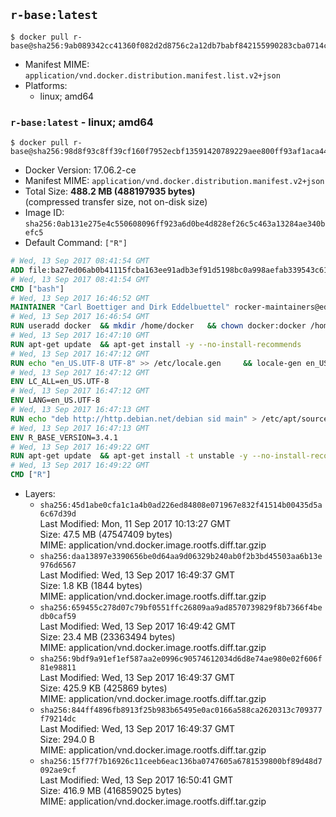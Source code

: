 ## `r-base:latest`

```console
$ docker pull r-base@sha256:9ab089342cc41360f082d2d8756c2a12db7babf842155990283cba0714cf525f
```

-	Manifest MIME: `application/vnd.docker.distribution.manifest.list.v2+json`
-	Platforms:
	-	linux; amd64

### `r-base:latest` - linux; amd64

```console
$ docker pull r-base@sha256:98d8f93c8ff39cf160f7952ecbf13591420789229aee800ff93af1aca4487c70
```

-	Docker Version: 17.06.2-ce
-	Manifest MIME: `application/vnd.docker.distribution.manifest.v2+json`
-	Total Size: **488.2 MB (488197935 bytes)**  
	(compressed transfer size, not on-disk size)
-	Image ID: `sha256:0ab131e275e4c550608096ff923a6d0be4d828ef26c5c463a13284ae340befc5`
-	Default Command: `["R"]`

```dockerfile
# Wed, 13 Sep 2017 08:41:54 GMT
ADD file:ba27ed06ab0b41115fcba163ee91adb3ef91d5198bc0a998aefab339543c6129 in / 
# Wed, 13 Sep 2017 08:41:54 GMT
CMD ["bash"]
# Wed, 13 Sep 2017 16:46:52 GMT
MAINTAINER "Carl Boettiger and Dirk Eddelbuettel" rocker-maintainers@eddelbuettel.com
# Wed, 13 Sep 2017 16:46:54 GMT
RUN useradd docker 	&& mkdir /home/docker 	&& chown docker:docker /home/docker 	&& addgroup docker staff
# Wed, 13 Sep 2017 16:47:10 GMT
RUN apt-get update 	&& apt-get install -y --no-install-recommends 		ed 		less 		locales 		vim-tiny 		wget 		ca-certificates 		fonts-texgyre 	&& rm -rf /var/lib/apt/lists/*
# Wed, 13 Sep 2017 16:47:12 GMT
RUN echo "en_US.UTF-8 UTF-8" >> /etc/locale.gen 	&& locale-gen en_US.utf8 	&& /usr/sbin/update-locale LANG=en_US.UTF-8
# Wed, 13 Sep 2017 16:47:12 GMT
ENV LC_ALL=en_US.UTF-8
# Wed, 13 Sep 2017 16:47:12 GMT
ENV LANG=en_US.UTF-8
# Wed, 13 Sep 2017 16:47:13 GMT
RUN echo "deb http://http.debian.net/debian sid main" > /etc/apt/sources.list.d/debian-unstable.list 	&& echo 'APT::Default-Release "testing";' > /etc/apt/apt.conf.d/default
# Wed, 13 Sep 2017 16:47:13 GMT
ENV R_BASE_VERSION=3.4.1
# Wed, 13 Sep 2017 16:49:22 GMT
RUN apt-get update 	&& apt-get install -t unstable -y --no-install-recommends 		littler                 r-cran-littler 		r-base=${R_BASE_VERSION}* 		r-base-dev=${R_BASE_VERSION}* 		r-recommended=${R_BASE_VERSION}*         && echo 'options(repos = c(CRAN = "https://cran.rstudio.com/"), download.file.method = "libcurl")' >> /etc/R/Rprofile.site         && echo 'source("/etc/R/Rprofile.site")' >> /etc/littler.r 	&& ln -s /usr/share/doc/littler/examples/install.r /usr/local/bin/install.r 	&& ln -s /usr/share/doc/littler/examples/install2.r /usr/local/bin/install2.r 	&& ln -s /usr/share/doc/littler/examples/installGithub.r /usr/local/bin/installGithub.r 	&& ln -s /usr/share/doc/littler/examples/testInstalled.r /usr/local/bin/testInstalled.r 	&& install.r docopt 	&& rm -rf /tmp/downloaded_packages/ /tmp/*.rds 	&& rm -rf /var/lib/apt/lists/*
# Wed, 13 Sep 2017 16:49:22 GMT
CMD ["R"]
```

-	Layers:
	-	`sha256:45d1abe0cfa1c1a4b0ad226ed84808e071967e832f41514b00435d5a6c67d39d`  
		Last Modified: Mon, 11 Sep 2017 10:13:27 GMT  
		Size: 47.5 MB (47547409 bytes)  
		MIME: application/vnd.docker.image.rootfs.diff.tar.gzip
	-	`sha256:daa13897e3390656be0d64aa9d06329b240ab0f2b3bd45503aa6b13e976d6567`  
		Last Modified: Wed, 13 Sep 2017 16:49:37 GMT  
		Size: 1.8 KB (1844 bytes)  
		MIME: application/vnd.docker.image.rootfs.diff.tar.gzip
	-	`sha256:659455c278d07c79bf0551ffc26809aa9ad8570739829f8b7366f4bedb0caf59`  
		Last Modified: Wed, 13 Sep 2017 16:49:42 GMT  
		Size: 23.4 MB (23363494 bytes)  
		MIME: application/vnd.docker.image.rootfs.diff.tar.gzip
	-	`sha256:9bdf9a91ef1ef587aa2e0996c90574612034d6d8e74ae980e02f606f81e98811`  
		Last Modified: Wed, 13 Sep 2017 16:49:37 GMT  
		Size: 425.9 KB (425869 bytes)  
		MIME: application/vnd.docker.image.rootfs.diff.tar.gzip
	-	`sha256:844ff4896fb8913f25b983b65495e0ac0166a588ca2620313c709377f79214dc`  
		Last Modified: Wed, 13 Sep 2017 16:49:37 GMT  
		Size: 294.0 B  
		MIME: application/vnd.docker.image.rootfs.diff.tar.gzip
	-	`sha256:15f77f7b16926c11ceeb6eac136ba0747605a6781539800bf89d48d7092ae9cf`  
		Last Modified: Wed, 13 Sep 2017 16:50:41 GMT  
		Size: 416.9 MB (416859025 bytes)  
		MIME: application/vnd.docker.image.rootfs.diff.tar.gzip
